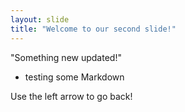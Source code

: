 ```yaml
---
layout: slide
title: "Welcome to our second slide!"
---
```

"Something new updated!"
- testing some Markdown

Use the left arrow to go back!
